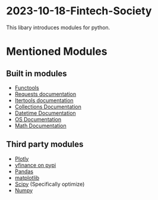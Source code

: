 # 2023-10-18-Fintech-Society

This libary introduces modules for python.

# Mentioned Modules

## Built in modules

- [Functools](https://docs.python.org/3/library/functools.html)
- [Requests documentation](https://requests.readthedocs.io/en/latest/)
- [Itertools documentation](https://docs.python.org/3/library/itertools.html)
- [Collections Documentation](https://docs.python.org/3/library/collections.html) 
- [Datetime Documentation](https://docs.python.org/3/library/datetime.html)
- [OS Documentation](https://docs.python.org/3/library/os.html)
- [Math Documentation](https://docs.python.org/3/library/math.html)

## Third party modules

- [Plotly](https://plotly.com/python/)
- [yfinance on pypi](https://pypi.org/project/yfinance/)
- [Pandas](https://pandas.pydata.org/)
- [matplotlib](https://matplotlib.org/stable/)
- [Scipy](https://docs.scipy.org/doc/scipy/tutorial/index.html) (Specifically optimize)
- [Numpy](https://numpy.org/)